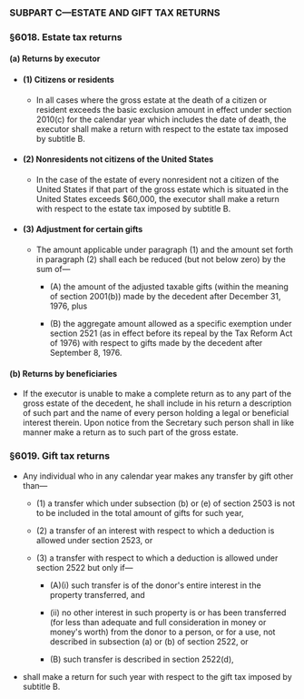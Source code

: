 ### SUBPART C—ESTATE AND GIFT TAX RETURNS

### §6018. Estate tax returns
#### (a) Returns by executor
* #### (1) Citizens or residents
  * In all cases where the gross estate at the death of a citizen or resident exceeds the basic exclusion amount in effect under section 2010(c) for the calendar year which includes the date of death, the executor shall make a return with respect to the estate tax imposed by subtitle B.

* #### (2) Nonresidents not citizens of the United States
  * In the case of the estate of every nonresident not a citizen of the United States if that part of the gross estate which is situated in the United States exceeds $60,000, the executor shall make a return with respect to the estate tax imposed by subtitle B.

* #### (3) Adjustment for certain gifts
  * The amount applicable under paragraph (1) and the amount set forth in paragraph (2) shall each be reduced (but not below zero) by the sum of—

    * (A) the amount of the adjusted taxable gifts (within the meaning of section 2001(b)) made by the decedent after December 31, 1976, plus

    * (B) the aggregate amount allowed as a specific exemption under section 2521 (as in effect before its repeal by the Tax Reform Act of 1976) with respect to gifts made by the decedent after September 8, 1976.

#### (b) Returns by beneficiaries
* If the executor is unable to make a complete return as to any part of the gross estate of the decedent, he shall include in his return a description of such part and the name of every person holding a legal or beneficial interest therein. Upon notice from the Secretary such person shall in like manner make a return as to such part of the gross estate.

### §6019. Gift tax returns
* Any individual who in any calendar year makes any transfer by gift other than—

  * (1) a transfer which under subsection (b) or (e) of section 2503 is not to be included in the total amount of gifts for such year,

  * (2) a transfer of an interest with respect to which a deduction is allowed under section 2523, or

  * (3) a transfer with respect to which a deduction is allowed under section 2522 but only if—

    * (A)(i) such transfer is of the donor's entire interest in the property transferred, and

    * (ii) no other interest in such property is or has been transferred (for less than adequate and full consideration in money or money's worth) from the donor to a person, or for a use, not described in subsection (a) or (b) of section 2522, or

    * (B) such transfer is described in section 2522(d),


* shall make a return for such year with respect to the gift tax imposed by subtitle B.
